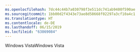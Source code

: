 ```yaml
---
ms.openlocfilehash: 7dc44c44b7a030798f3e511dc741ab9400f590ae
ms.sourcegitcommit: 1bb00d2f4343e73ae8d58668f02297a3cf10a4c1
ms.translationtype: HT
ms.contentlocale: de-DE
ms.lasthandoff: 06/15/2019
ms.locfileid: "63869084"
---
```

<span data-ttu-id="b5f76-101">Windows Vista</span><span class="sxs-lookup"><span data-stu-id="b5f76-101">Windows Vista</span></span>